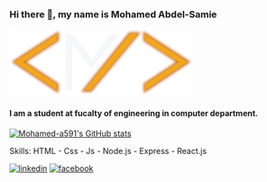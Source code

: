 ### Hi there 👋, my name is Mohamed Abdel-Samie
<img src="https://github.com/Mohamed-a591/Mohamed-a591/blob/main/Master.png" />  

#### I am a student at fucalty of engineering in computer department. 

[![Mohamed-a591's GitHub stats](https://github-readme-stats.vercel.app/api?username=Mohamed-a591)](https://github.com/anuraghazra/github-readme-stats)

<!-- [![Top Langs](https://github-readme-stats.vercel.app/api/top-langs/?username=Mohamed-a591&layout=compact)](https://github.com/anuraghazra/github-readme-stats)
 -->


Skills: HTML - Css - Js - Node.js - Express - React.js

<!-- - 🔭 I’m currently working on this page. 
 -->

[<img src='https://cdn.jsdelivr.net/npm/simple-icons@3.0.1/icons/linkedin.svg' alt='linkedin' height='40'>](https://www.linkedin.com/in/https://www.linkedin.com/in/mo-abdel-samie//)  [<img src='https://cdn.jsdelivr.net/npm/simple-icons@3.0.1/icons/facebook.svg' alt='facebook' height='40'>](https://www.facebook.com/https://www.facebook.com/profile.php?id=100003163896772)  


